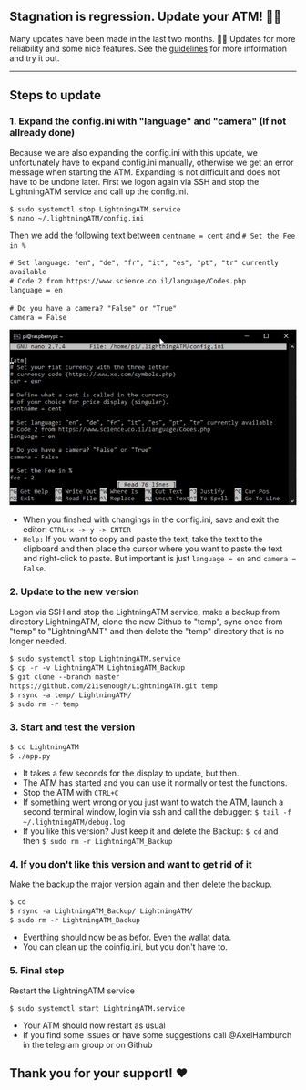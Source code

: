 ## Stagnation is regression. Update your ATM! 📜🧐

Many updates have been made in the last two months. 💪😅 Updates for more reliability and some nice features. See the [guidelines](https://github.com/21isenough/LightningATM#installation-guideline) for more information and try it out.

--- 
## Steps to update
### 1. Expand the config.ini with "language" and "camera" (If not allready done)

Because we are also expanding the config.ini with this update, we unfortunately have to expand config.ini manually, otherwise we get an error message when starting the ATM. Expanding is not difficult and does not have to be undone later. First we logon again via SSH and stop the LightningATM service and call up the config.ini.

    $ sudo systemctl stop LightningATM.service
    $ nano ~/.lightningATM/config.ini
    
Then we add the following text between `centname = cent` and `# Set the Fee in %`

    # Set language: "en", "de", "fr", "it", "es", "pt", "tr" currently available 
    # Code 2 from https://www.science.co.il/language/Codes.php
    language = en

    # Do you have a camera? "False" or "True"
    camera = False
    
<img src="../pictures/we_need_your_help_config.ini.png" width="600">

- When you finshed with changings in the config.ini, save and exit the editor: `CTRL+x -> y -> ENTER`
- `Help:` If you want to copy and paste the text, take the text to the clipboard and then place the cursor where you want to paste the text and right-click to paste. But important is just `language = en` and `camera = False`.

### 2. Update to the new version

Logon via SSH and stop the LightningATM service, make a backup from directory LightningATM, clone the new Github to "temp", sync once from "temp" to "LightningAMT" and then delete the "temp" directory that is no longer needed.

    $ sudo systemctl stop LightningATM.service
    $ cp -r -v LightningATM LightningATM_Backup
    $ git clone --branch master https://github.com/21isenough/LightningATM.git temp
    $ rsync -a temp/ LightningATM/
    $ sudo rm -r temp
   
### 3. Start and test the version

    $ cd LightningATM
    $ ./app.py

- It takes a few seconds for the display to update, but then..
- The ATM has started and you can use it normally or test the functions.
- Stop the ATM with `CTRL+C`
- If something went wrong or you just want to watch the ATM, launch a second terminal window, login via ssh and call the debugger: `$ tail -f ~/.lightningATM/debug.log`
- If you like this version? Just keep it and delete the Backup: `$ cd` and then `$ sudo rm -r LightningATM_Backup`

### 4. If you don't like this version and want to get rid of it 

Make the backup the major version again and then delete the backup.

    $ cd
    $ rsync -a LightningATM_Backup/ LightningATM/
    $ sudo rm -r LightningATM_Backup

- Everthing should now be as befor. Even the wallat data.
- You can clean up the coinfig.ini, but you don't have to.

### 5. Final step

Restart the LightningATM service

    $ sudo systemctl start LightningATM.service

- Your ATM should now restart as usual
- If you find some issues or have some suggestions call @AxelHamburch in the telegram group or on Github

## Thank you for your support! ❤️
